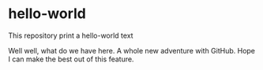 # hello-world
This repository print a hello-world text

Well well, what do we have here. A whole new adventure with GitHub. Hope I can make the best out of this feature.
